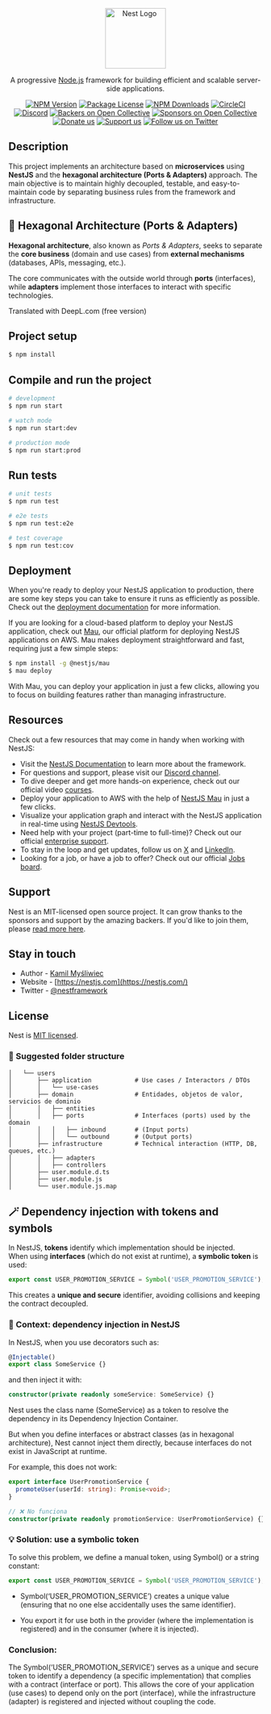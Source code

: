 <p align="center">
  <a href="http://nestjs.com/" target="blank"><img src="https://nestjs.com/img/logo-small.svg" width="120" alt="Nest Logo" /></a>
</p>

[circleci-image]: https://img.shields.io/circleci/build/github/nestjs/nest/master?token=abc123def456
[circleci-url]: https://circleci.com/gh/nestjs/nest

  <p align="center">A progressive <a href="http://nodejs.org" target="_blank">Node.js</a> framework for building efficient and scalable server-side applications.</p>
    <p align="center">
<a href="https://www.npmjs.com/~nestjscore" target="_blank"><img src="https://img.shields.io/npm/v/@nestjs/core.svg" alt="NPM Version" /></a>
<a href="https://www.npmjs.com/~nestjscore" target="_blank"><img src="https://img.shields.io/npm/l/@nestjs/core.svg" alt="Package License" /></a>
<a href="https://www.npmjs.com/~nestjscore" target="_blank"><img src="https://img.shields.io/npm/dm/@nestjs/common.svg" alt="NPM Downloads" /></a>
<a href="https://circleci.com/gh/nestjs/nest" target="_blank"><img src="https://img.shields.io/circleci/build/github/nestjs/nest/master" alt="CircleCI" /></a>
<a href="https://discord.gg/G7Qnnhy" target="_blank"><img src="https://img.shields.io/badge/discord-online-brightgreen.svg" alt="Discord"/></a>
<a href="https://opencollective.com/nest#backer" target="_blank"><img src="https://opencollective.com/nest/backers/badge.svg" alt="Backers on Open Collective" /></a>
<a href="https://opencollective.com/nest#sponsor" target="_blank"><img src="https://opencollective.com/nest/sponsors/badge.svg" alt="Sponsors on Open Collective" /></a>
  <a href="https://paypal.me/kamilmysliwiec" target="_blank"><img src="https://img.shields.io/badge/Donate-PayPal-ff3f59.svg" alt="Donate us"/></a>
    <a href="https://opencollective.com/nest#sponsor"  target="_blank"><img src="https://img.shields.io/badge/Support%20us-Open%20Collective-41B883.svg" alt="Support us"></a>
  <a href="https://twitter.com/nestframework" target="_blank"><img src="https://img.shields.io/twitter/follow/nestframework.svg?style=social&label=Follow" alt="Follow us on Twitter"></a>
</p>
  <!--[![Backers on Open Collective](https://opencollective.com/nest/backers/badge.svg)](https://opencollective.com/nest#backer)
  [![Sponsors on Open Collective](https://opencollective.com/nest/sponsors/badge.svg)](https://opencollective.com/nest#sponsor)-->

## Description

This project implements an architecture based on **microservices** using **NestJS** and the **hexagonal architecture (Ports & Adapters)** approach.
The main objective is to maintain highly decoupled, testable, and easy-to-maintain code by separating business rules from the framework and infrastructure.

## 🧩 Hexagonal Architecture (Ports & Adapters)

**Hexagonal architecture**, also known as *Ports & Adapters*, seeks to separate the **core business** (domain and use cases) from **external mechanisms** (databases, APIs, messaging, etc.).

The core communicates with the outside world through **ports** (interfaces), while **adapters** implement those interfaces to interact with specific technologies.

Translated with DeepL.com (free version)

## Project setup

```bash
$ npm install
```

## Compile and run the project

```bash
# development
$ npm run start

# watch mode
$ npm run start:dev

# production mode
$ npm run start:prod
```

## Run tests

```bash
# unit tests
$ npm run test

# e2e tests
$ npm run test:e2e

# test coverage
$ npm run test:cov
```

## Deployment

When you're ready to deploy your NestJS application to production, there are some key steps you can take to ensure it runs as efficiently as possible. Check out the [deployment documentation](https://docs.nestjs.com/deployment) for more information.

If you are looking for a cloud-based platform to deploy your NestJS application, check out [Mau](https://mau.nestjs.com), our official platform for deploying NestJS applications on AWS. Mau makes deployment straightforward and fast, requiring just a few simple steps:

```bash
$ npm install -g @nestjs/mau
$ mau deploy
```

With Mau, you can deploy your application in just a few clicks, allowing you to focus on building features rather than managing infrastructure.

## Resources

Check out a few resources that may come in handy when working with NestJS:

- Visit the [NestJS Documentation](https://docs.nestjs.com) to learn more about the framework.
- For questions and support, please visit our [Discord channel](https://discord.gg/G7Qnnhy).
- To dive deeper and get more hands-on experience, check out our official video [courses](https://courses.nestjs.com/).
- Deploy your application to AWS with the help of [NestJS Mau](https://mau.nestjs.com) in just a few clicks.
- Visualize your application graph and interact with the NestJS application in real-time using [NestJS Devtools](https://devtools.nestjs.com).
- Need help with your project (part-time to full-time)? Check out our official [enterprise support](https://enterprise.nestjs.com).
- To stay in the loop and get updates, follow us on [X](https://x.com/nestframework) and [LinkedIn](https://linkedin.com/company/nestjs).
- Looking for a job, or have a job to offer? Check out our official [Jobs board](https://jobs.nestjs.com).

## Support

Nest is an MIT-licensed open source project. It can grow thanks to the sponsors and support by the amazing backers. If you'd like to join them, please [read more here](https://docs.nestjs.com/support).

## Stay in touch

- Author - [Kamil Myśliwiec](https://twitter.com/kammysliwiec)
- Website - [https://nestjs.com](https://nestjs.com/)
- Twitter - [@nestframework](https://twitter.com/nestframework)

## License

Nest is [MIT licensed](https://github.com/nestjs/nest/blob/master/LICENSE).

### 🔷 Suggested folder structure

```
│   └── users
│       ├── application            # Use cases / Interactors / DTOs
│       │   └── use-cases
│       ├── domain                 # Entidades, objetos de valor, servicios de dominio
│       │   ├── entities
│       │   ├── ports              # Interfaces (ports) used by the domain
│       │   │   ├── inbound        # (Input ports)
│       │   │   └── outbound       # (Output ports)
│       ├── infrastructure         # Technical interaction (HTTP, DB, queues, etc.)
│       │   ├── adapters
│       │   ├── controllers
│       ├── user.module.d.ts
│       ├── user.module.js
│       └── user.module.js.map
```

## 🪄 Dependency injection with tokens and symbols

In NestJS, **tokens** identify which implementation should be injected.  
When using **interfaces** (which do not exist at runtime), a **symbolic token** is used:

```ts
export const USER_PROMOTION_SERVICE = Symbol('USER_PROMOTION_SERVICE');
```

This creates a **unique and secure** identifier, avoiding collisions and keeping the contract decoupled.

### 🧩 Context: dependency injection in NestJS

In NestJS, when you use decorators such as:

```ts
@Injectable()
export class SomeService {}
```

and then inject it with:

```ts
constructor(private readonly someService: SomeService) {}
```
Nest uses the class name (SomeService) as a token to resolve the dependency in its Dependency Injection Container.

But when you define interfaces or abstract classes (as in hexagonal architecture), Nest cannot inject them directly, because interfaces do not exist in JavaScript at runtime.

For example, this does not work:

```ts
export interface UserPromotionService {
  promoteUser(userId: string): Promise<void>;
}

// ❌ No funciona
constructor(private readonly promotionService: UserPromotionService) {}
```
### 💡 Solution: use a symbolic token

To solve this problem, we define a manual token, using Symbol() or a string constant:

```ts
export const USER_PROMOTION_SERVICE = Symbol('USER_PROMOTION_SERVICE');
```

- Symbol(‘USER_PROMOTION_SERVICE’) creates a unique value (ensuring that no one else accidentally uses the same identifier).

- You export it for use both in the provider (where the implementation is registered) and in the consumer (where it is injected).

### Conclusion:

The Symbol(‘USER_PROMOTION_SERVICE’) serves as a unique and secure token to identify a dependency (a specific implementation) that complies with a contract (interface or port).
This allows the core of your application (use cases) to depend only on the port (interface), while the infrastructure (adapter) is registered and injected without coupling the code.
